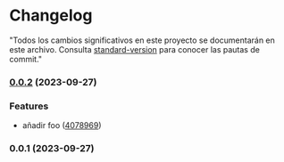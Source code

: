 # Changelog

"Todos los cambios significativos en este proyecto se documentarán en este archivo. Consulta
[standard-version](https://github.com/conventional-changelog/standard-version) para conocer las pautas de commit."

### [0.0.2](https://github.com/Karmelo1984/template-nestJS/compare/v0.0.1...v0.0.2) (2023-09-27)

### Features

-  añadir foo
   ([4078969](https://github.com/Karmelo1984/template-nestJS/commit/40789694f1757d6daefad75a10fba8e18e6c17ac))

### 0.0.1 (2023-09-27)
